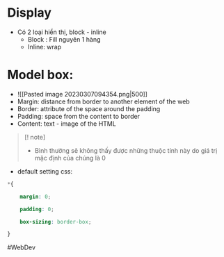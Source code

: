 # Display
* Có 2 loại hiển thị, block - inline 
	* Block : Fill nguyên 1 hàng 
	* Inline: wrap 
# Model box:
* ![[Pasted image 20230307094354.png|500]]
* Margin: distance from border to another element of the web
* Border: attribute of the space around the padding
* Padding: space from the content to border
* Content: text - image of the HTML
>[! note]
>- Bình thường sẽ không thấy được những thuộc tính này do giá trị mặc định của chúng là 0 

* default setting css:
```css
*{

    margin: 0;

    padding: 0;

    box-sizing: border-box;

}

```
#WebDev

